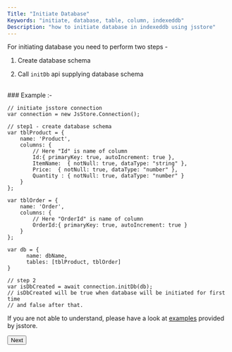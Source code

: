```yaml
---
Title: "Initiate Database"
Keywords: "initiate, database, table, column, indexeddb"
Description: "how to initiate database in indexeddb using jsstore"
---
```


For initiating database you need to perform two steps - 

1. Create database schema

2. Call `initDb` api supplying database schema 

<br>
### Example :-

```
// initiate jsstore connection
var connection = new JsStore.Connection();

// step1 - create database schema
var tblProduct = {
    name: 'Product',
    columns: {
        // Here "Id" is name of column 
        Id:{ primaryKey: true, autoIncrement: true },
        ItemName:  { notNull: true, dataType: "string" },
        Price:  { notNull: true, dataType: "number" },
        Quantity : { notNull: true, dataType: "number" }
    }
};

var tblOrder = {
    name: 'Order',
    columns: {
        // Here "OrderId" is name of column 
        OrderId:{ primaryKey: true, autoIncrement: true }
    }
};

var db = {
      name: dbName,
      tables: [tblProduct, tblOrder]
}

// step 2
var isDbCreated = await connection.initDb(db);
// isDbCreated will be true when database will be initiated for first time 
// and false after that.

```

If you are not able to understand, please have a look at [examples](https://github.com/ujjwalguptaofficial/JsStore/tree/master/examples) provided by jsstore.
<p class="margin-top-40px text-center">
    <button class="btn info btnNext">Next</button>
</p>